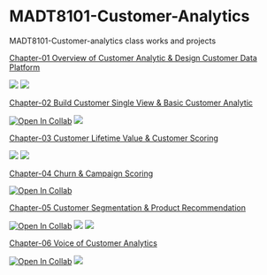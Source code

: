 # MADT8101-Customer-Analytics


MADT8101-Customer-analytics class works and projects


[Chapter-01 Overview of Customer Analytic & Design Customer Data Platform](https://github.com/Piriyaa/MADT8101-Customer-Analytics/tree/main/Chapter-01%20Overview%20of%20Customer%20Analytics)


[![](https://img.shields.io/badge/-Concept-red)](#) [![](https://img.shields.io/badge/-presentationt-yellow)](#)







[Chapter-02 Build Customer Single View & Basic Customer Analytic](https://github.com/Piriyaa/MADT8101-Customer-Analytics/tree/main/Chapter-02%20Build%20Customer%20Single%20View%20%26%20Basic%20Customer%20Analytic)

[![Open In Collab](https://colab.research.google.com/assets/colab-badge.svg)](#) 
[![](https://img.shields.io/badge/-Segmentation-orange)](#)






[Chapter-03 Customer Lifetime Value & Customer Scoring](https://github.com/Piriyaa/MADT8101-Customer-Analytics/tree/main/Chapter-03%20Customer%20Lifetime%20Value%20%26%20Customer%20Scoring)


[![](https://img.shields.io/badge/-Concept-red)](#) [![](https://img.shields.io/badge/-presentationt-yellow)](#)



[Chapter-04 Churn & Campaign Scoring](https://github.com/Piriyaa/MADT8101-Customer-Analytics/tree/main/Chapter-04%20Churn%20%26%20Campaign%20Scoring)


[![Open In Collab](https://colab.research.google.com/assets/colab-badge.svg)](#) 




[Chapter-05 Customer Segmentation & Product Recommendation](https://github.com/Piriyaa/MADT8101-Customer-Analytics/tree/main/Chapter-05%20Customer%20Segmentation%20%26%20Product%20Recommendation)

[![Open In Collab](https://colab.research.google.com/assets/colab-badge.svg)](#) 
[![](https://img.shields.io/badge/-Segmentation-orange)](#)
[![](https://img.shields.io/badge/-Recommendation-blue)](#)



[Chapter-06 Voice of Customer Analytics](https://github.com/Piriyaa/MADT8101-Customer-Analytics/tree/main/Chapter-06%20Voice%20of%20Customer%20Analytics)

[![Open In Collab](https://colab.research.google.com/assets/colab-badge.svg)](#) 
[![](https://img.shields.io/badge/-WordCloud-orange)](#)






